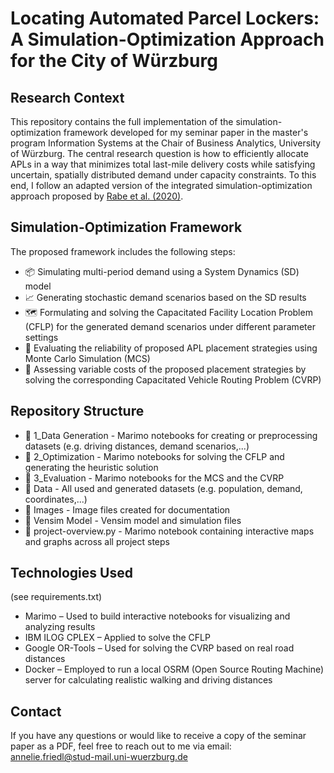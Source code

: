 # Locating Automated Parcel Lockers: A Simulation-Optimization Approach for the City of Würzburg

## Research Context

This repository contains the full implementation of the simulation-optimization framework developed for my seminar paper in the master's program Information Systems at the Chair of Business Analytics, University of Würzburg. The central research question is how to efficiently allocate APLs in a way that minimizes total last-mile delivery costs while satisfying uncertain, spatially distributed demand under capacity constraints. To this end, I follow an adapted version of the integrated simulation-optimization approach proposed by [Rabe et al. (2020)](http://dx.doi.org/10.1109/WSC48552.2020.9384087).

## Simulation-Optimization Framework

The proposed framework includes the following steps:

- 📦 Simulating multi-period demand using a System Dynamics (SD) model
- 📈 Generating stochastic demand scenarios based on the SD results
- 🗺️ Formulating and solving the Capacitated Facility Location Problem (CFLP) for the generated demand scenarios under different parameter settings
- 🔁 Evaluating the reliability of proposed APL placement strategies using Monte Carlo Simulation (MCS)
- 🚚 Assessing variable costs of the proposed placement strategies by solving the corresponding Capacitated Vehicle Routing Problem (CVRP)

## Repository Structure

- 📁 1_Data Generation - Marimo notebooks for creating or preprocessing datasets (e.g. driving distances, demand scenarios,...)  
- 📁 2_Optimization - Marimo notebooks for solving the CFLP and generating the heuristic solution  
- 📁 3_Evaluation - Marimo notebooks for the MCS and the CVRP  
- 📁 Data - All used and generated datasets (e.g. population, demand, coordinates,...)  
- 📁 Images - Image files created for documentation  
- 📁 Vensim Model - Vensim model and simulation files  
- 📄 project-overview.py - Marimo notebook containing interactive maps and graphs across all project steps  


## Technologies Used
(see requirements.txt)

- Marimo – Used to build interactive notebooks for visualizing and analyzing results
- IBM ILOG CPLEX – Applied to solve the CFLP
- Google OR-Tools – Used for solving the CVRP based on real road distances
- Docker – Employed to run a local OSRM (Open Source Routing Machine) server for calculating realistic walking and driving distances

## Contact

If you have any questions or would like to receive a copy of the seminar paper as a PDF, feel free to reach out to me via email:  
annelie.friedl@stud-mail.uni-wuerzburg.de
